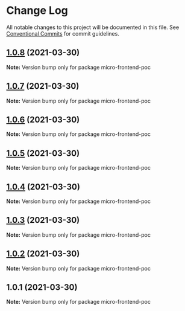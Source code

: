 # Change Log

All notable changes to this project will be documented in this file.
See [Conventional Commits](https://conventionalcommits.org) for commit guidelines.

## [1.0.8](https://github.com/bhanu-alapati/micro-frontend-poc/compare/v1.0.7...v1.0.8) (2021-03-30)

**Note:** Version bump only for package micro-frontend-poc





## [1.0.7](https://github.com/bhanu-alapati/micro-frontend-poc/compare/v1.0.6...v1.0.7) (2021-03-30)

**Note:** Version bump only for package micro-frontend-poc





## [1.0.6](https://github.com/bhanu-alapati/micro-frontend-poc/compare/v1.0.5...v1.0.6) (2021-03-30)

**Note:** Version bump only for package micro-frontend-poc





## [1.0.5](https://github.com/bhanu-alapati/micro-frontend-poc/compare/v1.0.4...v1.0.5) (2021-03-30)

**Note:** Version bump only for package micro-frontend-poc





## [1.0.4](https://github.com/bhanu-alapati/micro-frontend-poc/compare/v1.0.3...v1.0.4) (2021-03-30)

**Note:** Version bump only for package micro-frontend-poc





## [1.0.3](https://github.com/bhanu-alapati/micro-frontend-poc/compare/v1.0.2...v1.0.3) (2021-03-30)

**Note:** Version bump only for package micro-frontend-poc





## [1.0.2](https://github.com/bhanu-alapati/micro-frontend-poc/compare/v1.0.1...v1.0.2) (2021-03-30)

**Note:** Version bump only for package micro-frontend-poc





## 1.0.1 (2021-03-30)

**Note:** Version bump only for package micro-frontend-poc
